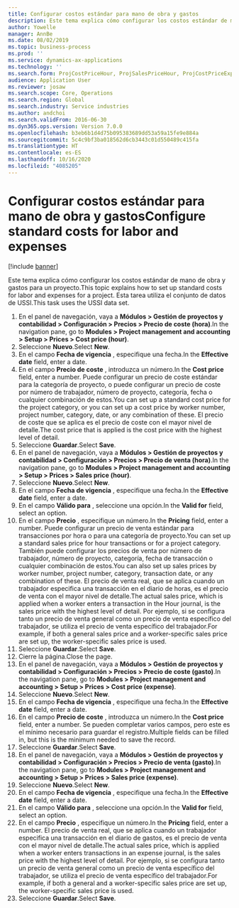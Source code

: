 ```yaml
---
title: Configurar costos estándar para mano de obra y gastos
description: Este tema explica cómo configurar los costos estándar de mano de obra y gastos para un proyecto.
author: Yowelle
manager: AnnBe
ms.date: 08/02/2019
ms.topic: business-process
ms.prod: ''
ms.service: dynamics-ax-applications
ms.technology: ''
ms.search.form: ProjCostPriceHour, ProjSalesPriceHour, ProjCostPriceExpense, ProjSalesPriceCost
audience: Application User
ms.reviewer: josaw
ms.search.scope: Core, Operations
ms.search.region: Global
ms.search.industry: Service industries
ms.author: andchoi
ms.search.validFrom: 2016-06-30
ms.dyn365.ops.version: Version 7.0.0
ms.openlocfilehash: b3eb6b1d4d75b095383689dd53a59a15fe9e884a
ms.sourcegitcommit: 5c4c9bf3ba018562d6cb3443c01d550489c415fa
ms.translationtype: HT
ms.contentlocale: es-ES
ms.lasthandoff: 10/16/2020
ms.locfileid: "4085205"
---
```

# <a name="configure-standard-costs-for-labor-and-expenses"></a><span data-ttu-id="4c885-103">Configurar costos estándar para mano de obra y gastos</span><span class="sxs-lookup"><span data-stu-id="4c885-103">Configure standard costs for labor and expenses</span></span>

[!include [banner](../../includes/banner.md)]

<span data-ttu-id="4c885-104">Este tema explica cómo configurar los costos estándar de mano de obra y gastos para un proyecto.</span><span class="sxs-lookup"><span data-stu-id="4c885-104">This topic explains how to set up standard costs for labor and expenses for a project.</span></span> <span data-ttu-id="4c885-105">Esta tarea utiliza el conjunto de datos de USSI.</span><span class="sxs-lookup"><span data-stu-id="4c885-105">This task uses the USSI data set.</span></span>

1. <span data-ttu-id="4c885-106">En el panel de navegación, vaya a **Módulos > Gestión de proyectos y contabilidad > Configuración > Precios > Precio de coste (hora)**.</span><span class="sxs-lookup"><span data-stu-id="4c885-106">In the navigation pane, go to **Modules > Project management and accounting > Setup > Prices > Cost price (hour)**.</span></span>
2. <span data-ttu-id="4c885-107">Seleccione **Nuevo**.</span><span class="sxs-lookup"><span data-stu-id="4c885-107">Select **New**.</span></span>
3. <span data-ttu-id="4c885-108">En el campo **Fecha de vigencia** , especifique una fecha.</span><span class="sxs-lookup"><span data-stu-id="4c885-108">In the **Effective date** field, enter a date.</span></span>
4. <span data-ttu-id="4c885-109">En el campo **Precio de coste** , introduzca un número.</span><span class="sxs-lookup"><span data-stu-id="4c885-109">In the **Cost price** field, enter a number.</span></span> <span data-ttu-id="4c885-110">Puede configurar un precio de coste estándar para la categoría de proyecto, o puede configurar un precio de coste por número de trabajador, número de proyecto, categoría, fecha o cualquier combinación de estos.</span><span class="sxs-lookup"><span data-stu-id="4c885-110">You can set up a standard cost price for the project category, or you can set up a cost price by worker number, project number, category, date, or any combination of these.</span></span> <span data-ttu-id="4c885-111">El precio de coste que se aplica es el precio de coste con el mayor nivel de detalle.</span><span class="sxs-lookup"><span data-stu-id="4c885-111">The cost price that is applied is the cost price with the highest level of detail.</span></span>  
5. <span data-ttu-id="4c885-112">Seleccione **Guardar**.</span><span class="sxs-lookup"><span data-stu-id="4c885-112">Select **Save**.</span></span>
6. <span data-ttu-id="4c885-113">En el panel de navegación, vaya a **Módulos > Gestión de proyectos y contabilidad > Configuración > Precios > Precio de venta (hora)**.</span><span class="sxs-lookup"><span data-stu-id="4c885-113">In the navigation pane, go to **Modules > Project management and accounting > Setup > Prices > Sales price (hour)**.</span></span>
7. <span data-ttu-id="4c885-114">Seleccione **Nuevo**.</span><span class="sxs-lookup"><span data-stu-id="4c885-114">Select **New**.</span></span>
8. <span data-ttu-id="4c885-115">En el campo **Fecha de vigencia** , especifique una fecha.</span><span class="sxs-lookup"><span data-stu-id="4c885-115">In the **Effective date** field, enter a date.</span></span>
9. <span data-ttu-id="4c885-116">En el campo **Válido para** , seleccione una opción.</span><span class="sxs-lookup"><span data-stu-id="4c885-116">In the **Valid for** field, select an option.</span></span>
10. <span data-ttu-id="4c885-117">En el campo **Precio** , especifique un número.</span><span class="sxs-lookup"><span data-stu-id="4c885-117">In the **Pricing** field, enter a number.</span></span> <span data-ttu-id="4c885-118">Puede configurar un precio de venta estándar para transacciones por hora o para una categoría de proyecto.</span><span class="sxs-lookup"><span data-stu-id="4c885-118">You can set up a standard sales price for hour transactions or for a project category.</span></span> <span data-ttu-id="4c885-119">También puede configurar los precios de venta por número de trabajador, número de proyecto, categoría, fecha de transacción o cualquier combinación de estos.</span><span class="sxs-lookup"><span data-stu-id="4c885-119">You can also set up sales prices by worker number, project number, category, transaction date, or any combination of these.</span></span> <span data-ttu-id="4c885-120">El precio de venta real, que se aplica cuando un trabajador especifica una transacción en el diario de horas, es el precio de venta con el mayor nivel de detalle.</span><span class="sxs-lookup"><span data-stu-id="4c885-120">The actual sales price, which is applied when a worker enters a transaction in the Hour journal, is the sales price with the highest level of detail.</span></span> <span data-ttu-id="4c885-121">Por ejemplo, si se configura tanto un precio de venta general como un precio de venta específico del trabajador, se utiliza el precio de venta específico del trabajador.</span><span class="sxs-lookup"><span data-stu-id="4c885-121">For example, if both a general sales price and a worker-specific sales price are set up, the worker-specific sales price is used.</span></span>  
11. <span data-ttu-id="4c885-122">Seleccione **Guardar**.</span><span class="sxs-lookup"><span data-stu-id="4c885-122">Select **Save**.</span></span>
12. <span data-ttu-id="4c885-123">Cierre la página.</span><span class="sxs-lookup"><span data-stu-id="4c885-123">Close the page.</span></span>
13. <span data-ttu-id="4c885-124">En el panel de navegación, vaya a **Módulos > Gestión de proyectos y contabilidad > Configuración > Precios > Precio de coste (gasto)**.</span><span class="sxs-lookup"><span data-stu-id="4c885-124">In the navigation pane, go to **Modules > Project management and accounting > Setup > Prices > Cost price (expense)**.</span></span>
14. <span data-ttu-id="4c885-125">Seleccione **Nuevo**.</span><span class="sxs-lookup"><span data-stu-id="4c885-125">Select **New**.</span></span>
15. <span data-ttu-id="4c885-126">En el campo **Fecha de vigencia** , especifique una fecha.</span><span class="sxs-lookup"><span data-stu-id="4c885-126">In the **Effective date** field, enter a date.</span></span>
16. <span data-ttu-id="4c885-127">En el campo **Precio de coste** , introduzca un número.</span><span class="sxs-lookup"><span data-stu-id="4c885-127">In the **Cost price** field, enter a number.</span></span> <span data-ttu-id="4c885-128">Se pueden completar varios campos, pero este es el mínimo necesario para guardar el registro.</span><span class="sxs-lookup"><span data-stu-id="4c885-128">Multiple fields can be filled in, but this is the minimum needed to save the record.</span></span>  
17. <span data-ttu-id="4c885-129">Seleccione **Guardar**.</span><span class="sxs-lookup"><span data-stu-id="4c885-129">Select **Save**.</span></span>
18. <span data-ttu-id="4c885-130">En el panel de navegación, vaya a **Módulos > Gestión de proyectos y contabilidad > Configuración > Precios > Precio de venta (gasto)**.</span><span class="sxs-lookup"><span data-stu-id="4c885-130">In the navigation pane, go to **Modules > Project management and accounting > Setup > Prices > Sales price (expense)**.</span></span>
19. <span data-ttu-id="4c885-131">Seleccione **Nuevo**.</span><span class="sxs-lookup"><span data-stu-id="4c885-131">Select **New**.</span></span>
20. <span data-ttu-id="4c885-132">En el campo **Fecha de vigencia** , especifique una fecha.</span><span class="sxs-lookup"><span data-stu-id="4c885-132">In the **Effective date** field, enter a date.</span></span>
21. <span data-ttu-id="4c885-133">En el campo **Válido para** , seleccione una opción.</span><span class="sxs-lookup"><span data-stu-id="4c885-133">In the **Valid for** field, select an option.</span></span>
22. <span data-ttu-id="4c885-134">En el campo **Precio** , especifique un número.</span><span class="sxs-lookup"><span data-stu-id="4c885-134">In the **Pricing** field, enter a number.</span></span> <span data-ttu-id="4c885-135">El precio de venta real, que se aplica cuando un trabajador especifica una transacción en el diario de gastos, es el precio de venta con el mayor nivel de detalle.</span><span class="sxs-lookup"><span data-stu-id="4c885-135">The actual sales price, which is applied when a worker enters transactions in an expense journal, is the sales price with the highest level of detail.</span></span> <span data-ttu-id="4c885-136">Por ejemplo, si se configura tanto un precio de venta general como un precio de venta específico del trabajador, se utiliza el precio de venta específico del trabajador.</span><span class="sxs-lookup"><span data-stu-id="4c885-136">For example, if both a general and a worker-specific sales price are set up, the worker-specific sales price is used.</span></span>  
23. <span data-ttu-id="4c885-137">Seleccione **Guardar**.</span><span class="sxs-lookup"><span data-stu-id="4c885-137">Select **Save**.</span></span>

